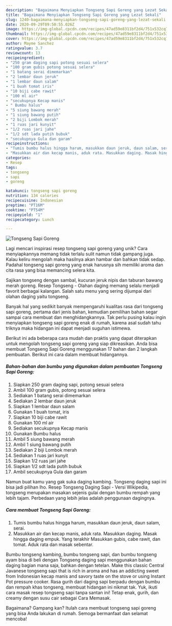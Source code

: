 ```yaml
---
description: "Bagaimana Menyiapkan Tongseng Sapi Goreng yang Lezat Sekali"
title: "Bagaimana Menyiapkan Tongseng Sapi Goreng yang Lezat Sekali"
slug: 1240-bagaimana-menyiapkan-tongseng-sapi-goreng-yang-lezat-sekali
date: 2020-09-29T09:50:55.026Z
image: https://img-global.cpcdn.com/recipes/47ad59e8311bf2d4/751x532cq70/tongseng-sapi-goreng-foto-resep-utama.jpg
thumbnail: https://img-global.cpcdn.com/recipes/47ad59e8311bf2d4/751x532cq70/tongseng-sapi-goreng-foto-resep-utama.jpg
cover: https://img-global.cpcdn.com/recipes/47ad59e8311bf2d4/751x532cq70/tongseng-sapi-goreng-foto-resep-utama.jpg
author: Mayme Sanchez
ratingvalue: 3.7
reviewcount: 13
recipeingredient:
- "250 gram daging sapi potong sesuai selera"
- "100 gram gubis potong sesuai selera"
- "1 batang serai dimemarkan"
- "2 lembar daun jeruk"
- "1 lembar daun salam"
- "1 buah tomat iris"
- "10 biji cabe rawit"
- "100 ml air"
- "secukupnya Kecap manis"
- " Bumbu halus"
- "5 siung bawang merah"
- "1 siung bawang putih"
- "2 biji Lombok merah"
- "1 ruas jari kunyit"
- "1/2 ruas jari jahe"
- "1/2 sdt lada putih bubuk"
- "secukupnya Gula dan garam"
recipeinstructions:
- "Tumis bumbu halus hingga harum, masukkan daun jeruk, daun salam, serai."
- "Masukkan air dan kecap manis, aduk rata. Masukkan daging. Masak hingga daging empuk. Yang terakhir Masukkan gubis, cabe rawit, dan tomat. Aduk rata dan masak sebentar."
categories:
- Resep
tags:
- tongseng
- sapi
- goreng

katakunci: tongseng sapi goreng 
nutrition: 134 calories
recipecuisine: Indonesian
preptime: "PT16M"
cooktime: "PT54M"
recipeyield: "1"
recipecategory: Lunch

---
```



![Tongseng Sapi Goreng](https://img-global.cpcdn.com/recipes/47ad59e8311bf2d4/751x532cq70/tongseng-sapi-goreng-foto-resep-utama.jpg)

Lagi mencari inspirasi resep tongseng sapi goreng yang unik? Cara menyiapkannya memang tidak terlalu sulit namun tidak gampang juga. Kalau keliru mengolah maka hasilnya akan hambar dan bahkan tidak sedap. Padahal tongseng sapi goreng yang enak harusnya sih memiliki aroma dan cita rasa yang bisa memancing selera kita.

Sajikan tongseng dengan sambal, kucuran jeruk nipis dan taburan bawang merah goreng. Resep Tongseng - Olahan daging memang selalu menjadi favorit berbagai kalangan. Salah satu menu yang sering dijumpai dari olahan daging yaitu tongseng.

Banyak hal yang sedikit banyak mempengaruhi kualitas rasa dari tongseng sapi goreng, pertama dari jenis bahan, kemudian pemilihan bahan segar sampai cara membuat dan menghidangkannya. Tak perlu pusing kalau ingin menyiapkan tongseng sapi goreng enak di rumah, karena asal sudah tahu triknya maka hidangan ini dapat menjadi suguhan istimewa.


Berikut ini ada beberapa cara mudah dan praktis yang dapat diterapkan untuk mengolah tongseng sapi goreng yang siap dikreasikan. Anda bisa membuat Tongseng Sapi Goreng menggunakan 17 bahan dan 2 langkah pembuatan. Berikut ini cara dalam membuat hidangannya.

<!--inarticleads1-->

##### Bahan-bahan dan bumbu yang digunakan dalam pembuatan Tongseng Sapi Goreng:

1. Siapkan 250 gram daging sapi, potong sesuai selera
1. Ambil 100 gram gubis, potong sesuai selera
1. Sediakan 1 batang serai dimemarkan
1. Sediakan 2 lembar daun jeruk
1. Siapkan 1 lembar daun salam
1. Gunakan 1 buah tomat, iris
1. Siapkan 10 biji cabe rawit
1. Gunakan 100 ml air
1. Sediakan secukupnya Kecap manis
1. Gunakan  Bumbu halus
1. Ambil 5 siung bawang merah
1. Ambil 1 siung bawang putih
1. Sediakan 2 biji Lombok merah
1. Sediakan 1 ruas jari kunyit
1. Siapkan 1/2 ruas jari jahe
1. Siapkan 1/2 sdt lada putih bubuk
1. Ambil secukupnya Gula dan garam


Namun buat kamu yang gak suka daging kambing. Tongseng daging sapi ini bisa jadi pilihan lho. Resep Tongseng Daging Sapi - Versi Wikipedia, tongseng merupakan masakan sejenis gulai dengan bumbu rempah yang lebih tajam. Perbedaan yang lebih jelas adalah penggunaan dagingnya. 

<!--inarticleads2-->

##### Cara membuat Tongseng Sapi Goreng:

1. Tumis bumbu halus hingga harum, masukkan daun jeruk, daun salam, serai.
1. Masukkan air dan kecap manis, aduk rata. Masukkan daging. Masak hingga daging empuk. Yang terakhir Masukkan gubis, cabe rawit, dan tomat. Aduk rata dan masak sebentar.


Bumbu tongseng kambing, bumbu tongseng sapi, dan bumbu tongseng ayam bisa di beli dengan Tongseng daging sapi menggunakan bahan daging bagian mana saja, bahkan dengan tetelan. Make this classic Central Javanese tongseng sapi that is rich in aroma and has an addicting sweet from Indonesian kecap manis and savory taste on the stove or using Instant Pot pressure cooker. Rasa gurih dari daging sapi berpadu dengan bumbu dan rempah khas tongseng, membuat hidangan ini nikmat tak. Yuk, ikuti cara masak resep tongseng sapi tanpa santan ini! Tetap enak, gurih, dan creamy dengan susu cair sebagai Cara Memasak. 

Bagaimana? Gampang kan? Itulah cara membuat tongseng sapi goreng yang bisa Anda lakukan di rumah. Semoga bermanfaat dan selamat mencoba!
